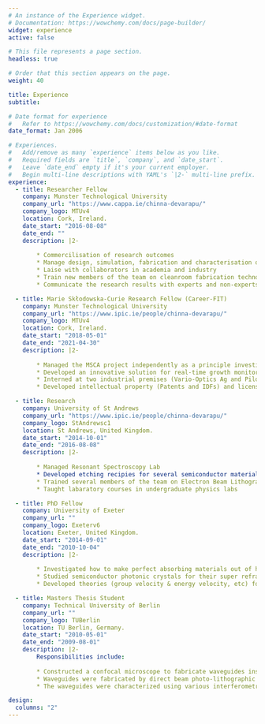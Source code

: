 ```yaml
---
# An instance of the Experience widget.
# Documentation: https://wowchemy.com/docs/page-builder/
widget: experience
active: false

# This file represents a page section.
headless: true

# Order that this section appears on the page.
weight: 40

title: Experience
subtitle:

# Date format for experience
#   Refer to https://wowchemy.com/docs/customization/#date-format
date_format: Jan 2006

# Experiences.
#   Add/remove as many `experience` items below as you like.
#   Required fields are `title`, `company`, and `date_start`.
#   Leave `date_end` empty if it's your current employer.
#   Begin multi-line descriptions with YAML's `|2-` multi-line prefix.
experience:
  - title: Researcher Fellow
    company: Munster Technological University
    company_url: "https://www.cappa.ie/chinna-devarapu/"
    company_logo: MTUv4
    location: Cork, Ireland.
    date_start: "2016-08-08"
    date_end: ""
    description: |2-
        
        * Commercilisation of research outcomes
        * Manage design, simulation, fabrication and characterisation of photonic devices
        * Laise with collaborators in academia and industry
        * Train new members of the team on cleanroom fabrication technologies
        * Communicate the research results with experts and non-experts

  - title: Marie Skłodowska-Curie Research Fellow (Career-FIT)
    company: Munster Technological University
    company_url: "https://www.ipic.ie/people/chinna-devarapu/"
    company_logo: MTUv4
    location: Cork, Ireland.
    date_start: "2018-05-01"
    date_end: "2021-04-30"
    description: |2-
        
        * Managed the MSCA project independently as a principle investigator
        * Developed an innovative solution for real-time growth monitoring of bacterial solutions 
        * Interned at two industrial premises (Vario-Optics Ag and Pilot Photonics)
        * Developed intellectual property (Patents and IDFs) and licensed to industrial partners

  - title: Research
    company: University of St Andrews
    company_url: "https://www.ipic.ie/people/chinna-devarapu/"
    company_logo: StAndrewsc1
    location: St Andrews, United Kingdom.
    date_start: "2014-10-01"
    date_end: "2016-08-08"
    description: |2-
        
        * Managed Resonant Spectroscopy Lab
        * Developed etching recipies for several semiconductor materials (ex: SiC, a:Si)
        * Trained several members of the team on Electron Beam Lithography, Etching, SEM, etc
        * Taught labaratory courses in undergraduate physics labs

  - title: PhD Fellow
    company: University of Exeter
    company_url: ""
    company_logo: Exeterv6
    location: Exeter, United Kingdom.
    date_start: "2014-09-01"
    date_end: "2010-10-04"
    description: |2-
        
        * Investigated how to make perfect absorbing materials out of highly reflecting materials
        * Studied semiconductor photonic crystals for their super refracting properties
        * Developed theories (group velocity & energy velocity, etc) for lossy photonic crystals

  - title: Masters Thesis Student
    company: Technical University of Berlin
    company_url: ""
    company_logo: TUBerlin
    location: TU Berlin, Germany.
    date_start: "2010-05-01"
    date_end: "2009-08-01"
    description: |2-
        Responsibilities include:
        
        * Constructed a confocal microscope to fabricate waveguides inside a photo polymer
        * Waveguides were fabricated by direct beam photo-lithographic technique
        * The waveguides were characterized using various interferometric methods

design:
  columns: "2"
---
```

